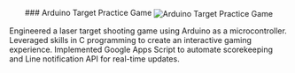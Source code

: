 <p align="center">
### Arduino Target Practice Game
<img align="center" alt="Arduino Target Practice Game" src="https://github.com/settawatb/Arduino_Target_Practice_Game-/assets/90975874/be558349-a170-46f6-86a6-5fe1acf49bb0">


Engineered a laser target shooting game using Arduino as a microcontroller. Leveraged skills in C programming to create an interactive gaming experience. Implemented Google Apps Script to automate scorekeeping and Line notification API for real-time updates.
</p>
